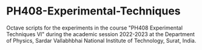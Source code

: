 # PH408-Experimental-Techniques
Octave scripts for the experiments in the course "PH408 Experimental Techniques VI" during the academic session 2022-2023 at the Department of Physics, Sardar Vallabhbhai National Institute of Technology, Surat, India.
